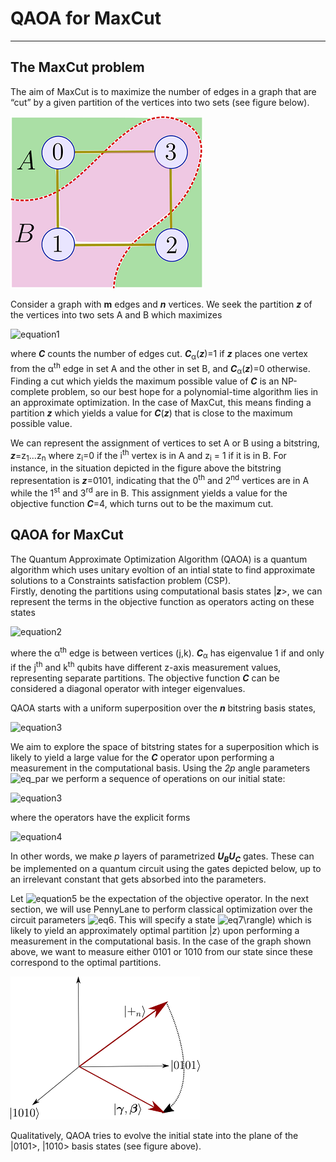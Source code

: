 # QAOA for MaxCut
<hr>

## The MaxCut problem

The aim of MaxCut is to maximize the number of edges in a graph that are “cut” by a given partition of the vertices into two sets (see figure below).

![maximum cut example](./images/qaoa_maxcut_partition.png)

Consider a graph with <b>m</b> edges and ***n*** vertices. We seek the partition ***z*** of the vertices into two sets A and B which maximizes

![equation1](https://latex.codecogs.com/gif.latex?C(z)%20=%20\sum_{\alpha%20=1}^{m}C_{\alpha}(z))

where ***C*** counts the number of edges cut. <b><i>C</i></b><sub>&alpha;</sub>(***z***)=1 if ***z*** places one vertex from the
&alpha;<sup>th</sup> edge in set A and the other in set B, and ***C***<sub>&alpha;</sub>(***z***)=0 otherwise.
Finding a cut which yields the maximum possible value of ***_C_*** is an NP-complete problem, so our best hope for a
polynomial-time algorithm lies in an approximate optimization.
In the case of MaxCut, this means finding a partition ***z*** which
yields a value for ***C***(***z***) that is close to the maximum possible value.

We can represent the assignment of vertices to set A or B using a bitstring,
***z***=z<sub>1</sub>...z<sub>n</sub> where z<sub>i</sub>=0 if the i<sup>th</sup> vertex is in A and
z<sub>i</sub> = 1 if it is in B. For instance,
in the situation depicted in the figure above the bitstring representation is ***z***=0101,
indicating that the 0<sup>th</sup> and 2<sup>nd</sup> vertices are in A
while the 1<sup>st</sup> and 3<sup>rd</sup> are in
B. This assignment yields a value for the objective function
***C***=4, which turns out to be the maximum cut.

## QAOA for MaxCut

The Quantum Approximate Optimization Algorithm (QAOA) is a quantum algorithm which uses unitary evoltion of an intial state to find approximate solutions to a Constraints satisfaction problem (CSP).<br>
Firstly, denoting the partitions using computational basis states |***z***>, we can represent the terms in the
objective function as operators acting on these states

![equation2](https://latex.codecogs.com/gif.latex?C_\alpha%20=%20\frac{1}{2}\left(1-\sigma_{z}^j\sigma_{z}^k\right))

where the &alpha;<sup>th</sup> edge is between vertices (j,k).
***C***<sub>&alpha;</sub> has eigenvalue 1 if and only if the j<sup>th</sup> and k<sup>th</sup>
qubits have different z-axis measurement values, representing separate partitions.
The objective function ***C*** can be considered a diagonal operator with integer eigenvalues.

QAOA starts with a uniform superposition over the ***n*** bitstring basis states,

![equation3](https://latex.codecogs.com/gif.latex?|+_{n}\rangle%20=%20\frac{1}{\sqrt{2^n}}\sum_{z\in%20\{0,1\}^n}%20|z\rangle)

We aim to explore the space of bitstring states for a superposition which is likely to yield a
large value for the ***C*** operator upon performing a measurement in the computational basis.
Using the _2p_ angle parameters
![eq_par](https://latex.codecogs.com/svg.latex?\vec{\gamma}%20=%20\gamma_1\gamma_2...\gamma_p,%20\vec{\beta}%20=%20\beta_1\beta_2...\beta_p)
we perform a sequence of operations on our initial state:

![equation3](https://latex.codecogs.com/gif.latex?|\boldsymbol{\gamma},\boldsymbol{\beta}\rangle%20=%20U_{B_p}U_{C_p}U_{B_{p-1}}U_{C_{p-1}}...U_{B_1}U_{C_1}|+_n\rangle)

where the operators have the explicit forms

![equation4](https://latex.codecogs.com/gif.latex?U_{B_l}%20=%20e^{-i\beta_lB}%20=%20\prod_{j=1}^n%20e^{-i\beta_l\sigma_x^j},%20\\%20U_{C_l}%20=%20e^{-i\gamma_lC}%20=%20\prod_{\text{edge%20(j,k)}}%20e^{-i\gamma_l(1-\sigma_z^j\sigma_z^k)/2})

In other words, we make _p_ layers of parametrized ***U<sub>B</sub>U<sub>C</sub>*** gates.
These can be implemented on a quantum circuit using the gates depicted below, up to an irrelevant constant
that gets absorbed into the parameters.

Let ![equation5](https://latex.codecogs.com/svg.latex?F_p%20=%20\langle%20\vec{\gamma},\vec{\beta}%20|%20C%20|%20\vec{\gamma},\vec{\beta}%20\rangle) be the expectation of the objective operator.
In the next section, we will use PennyLane to perform classical optimization
over the circuit parameters ![eq6](https://latex.codecogs.com/svg.latex?(\vec{\gamma},\vec{\beta})).
This will specify a state ![eq7](https://latex.codecogs.com/svg.latex?|\vec{\gamma},\vec{\beta})\rangle) which is
likely to yield an approximately optimal partition $|z\rangle$ upon performing a measurement in the
computational basis.
In the case of the graph shown above, we want to measure either 0101 or 1010 from our state since these correspond to
the optimal partitions.

![QAOA optimal state](./images/qaoa_optimal_state.png)

Qualitatively, QAOA tries to evolve the initial state into the plane of the
|0101>, |1010> basis states (see figure above).

